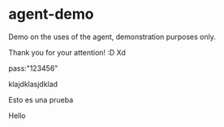 # agent-demo
Demo on the uses of the agent, demonstration purposes only.

Thank you for your attention! :D
Xd

pass:"123456"

klajdklasjdklad

Esto es una prueba

Hello
